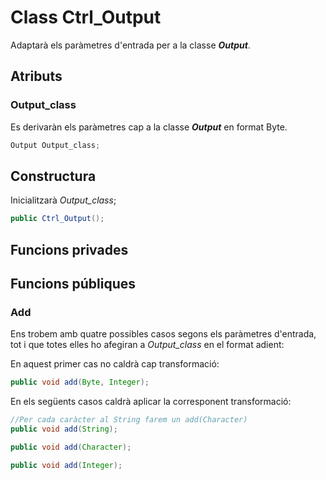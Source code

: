 # Class Ctrl_Output

Adaptarà els paràmetres d'entrada per a la classe ***Output***. 

## Atributs

### Output_class

Es derivaràn els paràmetres cap a la classe ***Output*** en format Byte.

``` java
Output Output_class;
```



## Constructura

Inicialitzarà *Output_class*;

``` java
public Ctrl_Output();
```



## Funcions privades



## Funcions públiques

### Add

Ens trobem amb quatre possibles casos segons els paràmetres d'entrada, tot i que totes elles ho afegiran a *Output_class* en el format adient:

En aquest primer cas no caldrà cap transformació:

```java
public void add(Byte, Integer);
```

En els següents casos caldrà aplicar la corresponent transformació:

```java
//Per cada caràcter al String farem un add(Character)
public void add(String);
```

```java
public void add(Character);
```

```java
public void add(Integer);	
```



  
